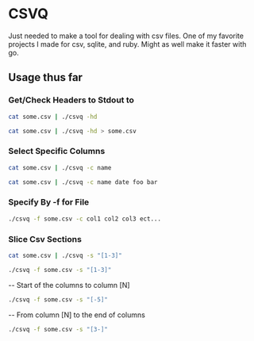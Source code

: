 # CSVQ

Just needed to make a tool for dealing with csv files. 
One of my favorite projects I made for csv, sqlite, and ruby.
Might as well make it faster with go.

## Usage thus far

### Get/Check Headers to Stdout to

```bash
cat some.csv | ./csvq -hd 
```
```bash
cat some.csv | ./csvq -hd > some.csv
```

### Select Specific Columns 

```bash
cat some.csv | ./csvq -c name
```
```bash
cat some.csv | ./csvq -c name date foo bar
```

### Specify By -f for File

```bash
./csvq -f some.csv -c col1 col2 col3 ect...
```

### Slice Csv Sections

```bash
cat some.csv | ./csvq -s "[1-3]"
```
```bash
./csvq -f some.csv -s "[1-3]"
```
-- Start of the columns to column [N] 
```bash
./csvq -f some.csv -s "[-5]"
```
-- From column [N] to the end of columns
```bash
./csvq -f some.csv -s "[3-]"
```
